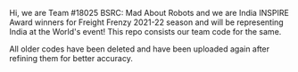 Hi, we are Team #18025 BSRC: Mad About Robots and we are India INSPIRE Award winners for Freight Frenzy 2021-22 season and will be representing India at the World's event! This repo consists our team code for the same.

All older codes have been deleted and have been uploaded again after refining them for better accuracy.
